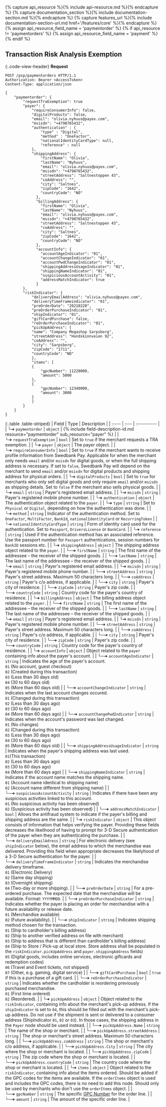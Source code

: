 {% capture api_resource %}{% include api-resource.md %}{% endcapture %}
{% capture documentation_section %}{% include documentation-section.md %}{% endcapture %}
{% capture features_url %}{% include documentation-section-url.md href='/features/core' %}{% endcapture %}
{% assign api_resource_field_name = 'paymentorder' %}
{% if api_resource != 'paymentorders' %}
    {% assign api_resource_field_name = 'payment' %}
{% endif %}

## Transaction Risk Analysis Exemption

{:.code-view-header}
**Request**

```http
POST /psp/paymentorders HTTP/1.1
Authorization: Bearer <AccessToken>
Content-Type: application/json

{
    "paymentorder": {
        "requestTraExemption": true
        "payer": {
            "requireConsumerInfo": false,
            "digitalProducts": false,
            "email": "olivia.nyhuus@payex.com",
            "msisdn": "+4798765432",
            "authentication" : {
                "type" : "Digital",
                "method" : "OneFactor",
                "nationalIdentityCardType": null,
                "reference" : null
            },
            "shippingAddress": {
                "firstName": "Olivia",
                "lastName": "Nyhuus",
                "email": "olivia.nyhuus@payex.com",
                "msisdn": "+4798765432",
                "streetAddress": "Saltnestoppen 43",
                "coAddress": "",
                "city": "Saltnes",
                "zipCode": "1642",
                "countryCode": "NO"
              },
              "billingAddress": {
                "firstName": "Olivia",
                "lastName": "Nyhuus",
                "email": "olivia.nyhuus@payex.com",
                "msisdn": "+4798765432",
                "streetAddress": "Saltnestoppen 43",
                "coAddress": "",
                "city": "Saltnes",
                "zipCode": "1642",
                "countryCode": "NO"
              },
              "accountInfo": {
                "accountAgeIndicator": "01",
                "accountChangeIndicator": "01",
                "accountPwdChangeIndicator": "01",
                "shippingAddressUsageIndicator": "01",
                "shippingNameIndicator": "01",
                "suspiciousAccountActivity": "01",
                "addressMatchIndicator": true
              }
        },
        "riskIndicator": {
            "deliveryEmailAddress": "olivia.nyhuus@payex.com",
            "deliveryTimeFrameindicator": "01",
            "preOrderDate": "20210220",
            "preOrderPurchaseIndicator": "01",
            "shipIndicator": "01",
            "giftCardPurchase": false,
            "reOrderPurchaseIndicator": "01",
            "pickUpAddress": {
            "name": "Company Megashop Sarpsborg",
            "streetAddress": "Hundskinnveien 92",
            "coAddress": "",
            "city": "Sarpsborg",
            "zipCode": "1711",
            "countryCode": "NO"
            },
            "items": [
            {
                "gpcNumber": 11220000,
                "amount": 5000
            },
            {
                "gpcNumber": 12340000,
                "amount": 3000
            }
            ]
        }
    }
}
```

{:.table .table-striped}
| Field | Type | Description |
| :---- | :--- | :---------- |
| └➔&nbsp;`paymentorder`                | `object` | {% include field-description-id.md resource="paymentorder" sub_resource="payer" %}                                                                                                                                                                                                                                                                                                                                                                                                                                                                               |
| └➔&nbsp;`requestTraExemption`                       | `bool` | Set to `true` if the merchant requests a TRA exemption. |
| └➔&nbsp;`payer`                       | `object` | The payer object.                                                                                                                                                                                                                                                                                                                                                                                                                                                                                                                                                |
| └➔&nbsp;`requireConsumerInfo`                       | `bool` | Set to `true` if the merchant wants to receive profile information from Swedbank Pay. Applicable for when the merchant only needs `email` and/or `msisdn` for digital goods, or when the full shipping address is necessary. If set to `false`, Swedbank Pay will depend on the merchant to send `email` and/or `msisdn` for digital products and shipping address for physical orders. |
| └➔&nbsp;`digitalProducts`                       | `bool` | Set to `true` for merchants who only sell digital goods and only require `email` and/or `msisdn` as shipping details. Set to `false` if the merchant also sells physical goods. |
| └➔&nbsp;`email`                       | `string` | Payer's registered email address.                                                                                                                                                                                                                                                                                                                       |
| └➔&nbsp;`msisdn`                      | `string` | Payer's registered mobile phone number.                                                                                                                                                                                                                                                                                                               |
| └➔&nbsp;`authentication`            | `object` | The authentication object related to the `payer`.                                                                                                                                                                                                                                                                                                                                             |
| └➔&nbsp;`type`                      | `string` | Set to `Physical` or `Digital`, depending on how the authentication was done.                                                                                                                                                                                                                                                                                                               |
| └➔&nbsp;`method`                      | `string` | Indicator of the authentication method. Set to `OneFactor`, `MultiFactor`, `BankId`, `nationalIdentityCard` or `RecurringToken`                                                                                                                                                                                                                                                         |
| └➔&nbsp;`nationalIdentityCardType`    | `string` | Form of identity card used for the authentication. Set to `Passport`, `DriversLicense` or `BankCard`.                                                                                                                                                                                                                                                                                                  |
| └➔&nbsp;`reference`                      | `string` | Used if the authentication method has an associated reference. Use the passport number for `Passport` authentications, session numbers for `BankID` sessions etc.                                                                                                                                    |
| └➔&nbsp;`shippingAddress`            | `object` | The shipping address object related to the `payer`.                                                                                                                                                                                                         |
| └─➔&nbsp;`firstName`                   | `string` | The first name of the addressee – the receiver of the shipped goods.                                                                                                                                                                                                                              |
| └─➔&nbsp;`lastName`                   | `string` | The last name of the addressee – the receiver of the shipped goods.                                                                                                                                                                                                                            |
| └➔&nbsp;`email`                       | `string` | Payer's registered email address.                                                                                                                                                                                                                                                                                                                      |
| └➔&nbsp;`msisdn`                      | `string` | Payer's registered mobile phone number.                                                                                                                                                                                                                                                                                                               |
| └─➔&nbsp;`streetAddress`              | `string` | Payer's street address. Maximum 50 characters long.                                                                                                                                                                                                                                                                   |
| └─➔&nbsp;`coAddress`                  | `string` | Payer's c/o address, if applicable.                                                                                                                                                                                                                                                                                                                                                                                                                                                                                                                             |
| └─➔&nbsp;`city`                       | `string` | Payer's city of residence.                                                                                                                                                                                                                                                                                                                                                                                                                                                                                                                                        |
| └─➔&nbsp;`zipCode`                    | `string` | Payer's zip code.                                                                                                                                                                                                                                                                                                                                                                                                                                                                                                                                                |
| └─➔&nbsp;`countryCode`                | `string` | Country code for the payer's country of residence.                                                                                                                                                                                                                                                                                                                                                                                                                                                                                                                          |
| └➔&nbsp;`billingAddress`            | `object` | The billing address object related to the `payer`.                                                                                                                                                                                                                                                                                                                                             |
| └─➔&nbsp;`firstName`                   | `string` | The first name of the addressee – the receiver of the shipped goods.                                                                                                                                                                                                                                                                                                                                                                                                                                                                                                   |
| └─➔&nbsp;`lastName`                   | `string` | The last name of the addressee – the receiver of the shipped goods.                                                                                                                                                                                                                                                                                                                                                                                                                                                                                                   |
| └➔&nbsp;`email`                       | `string` | Payer's registered email address.                                                                                                                                                                                                                                                                                                                      |
| └➔&nbsp;`msisdn`                      | `string` | Payer's registered mobile phone number.                                                                                                                                                                                                                                                                                                               |
| └─➔&nbsp;`streetAddress`              | `string` | Payer's street address. Maximum 50 characters long.                                                                                                                                                                                                                                                            |
| └─➔&nbsp;`coAddress`                  | `string` | Payer's c/o address, if applicable.                                                                                                                                                                                                                                                                                                                                                                                                                                                                                                                             |
| └─➔&nbsp;`city`                       | `string` | Payer's city of residence.                                                                                                                                                                                                                                                                                                                                                                                                                                                                                                                                        |
| └─➔&nbsp;`zipCode`                    | `string` | Payer's zip code.                                                                                                                                                                                                                                                                                                                                                                                                                                                                                                                                                 |
| └─➔&nbsp;`countryCode`                | `string` | Country code for the payer's country of residence.                                                                                                                                                                                                                                                                                                                                                                                                                                                                                                                                                                        |
| └➔&nbsp;`accountInfo`            | `object` | Object related to the `payer` containing info about the payer's account.                                                                                                                                                                                                                                                                                                                                           |
| └─➔&nbsp;`accountAgeIndicator` | `string` | Indicates the age of the payer's account. <br>`01` (No account, guest checkout) <br>`02` (Created during this transaction) <br>`03` (Less than 30 days old) <br>`04` (30 to 60 days old) <br>`05` (More than 60 days old)             |
| └─➔&nbsp;`accountChangeIndicator` | `string` | Indicates when the last account changes occured. <br>`01` (Changed during this transaction) <br>`02` (Less than 30 days ago) <br>`03` (30 to 60 days ago) <br>`04` (More than 60 days ago) |
| └─➔&nbsp;`accountChangePwdIndicator` | `string` | Indicates when the account's password was last changed. <br>`01` (No changes) <br>`02` (Changed during this transaction) <br>`03` (Less than 30 days ago) <br>`04` (30 to 60 days ago) <br>`05` (More than 60 days old) |
| └─➔&nbsp;`shippingAddressUsageIndicator` | `string` | Indicates when the payer's shipping address was last used. <br>`01`(This transaction) <br>`02` (Less than 30 days ago) <br>`03` (30 to 60 days ago) <br>`04` (More than 60 days ago) |
| └─➔&nbsp;`shippingNameIndicator` | `string` | Indicates if the account name matches the shipping name. <br>`01` (Account name identical to shipping name) <br>`02` (Account name different from shipping name) |
| └─➔&nbsp;`suspiciousAccountActivity` | `string` | Indicates if there have been any suspicious activities linked to this account. <br>`01` (No suspicious activity has been observed) <br>`02` (Suspicious activity has been observed) |
| └─➔&nbsp;`addressMatchIndicator` | `bool` | Allows the antifraud system to indicate if the payer's billing and shipping address are the same. |
| └➔&nbsp;`riskIndicator`               | `object` | This object consists of information that helps verifying the payer. Providing these fields decreases the likelihood of having to prompt for 3-D Secure authentication of the payer when they are authenticating the purchase.                                                                                                                                            |
| └─➔&nbsp;`deliveryEmailAdress`        | `string` | For electronic delivery (see `shipIndicator` below), the email address to which the merchandise was delivered. Providing this field when appropriate decreases the likelyhood of a 3-D Secure authentication for the payer.                                                                                                                                                                              |
| └─➔&nbsp;`deliveryTimeFrameIndicator` | `string` | Indicates the merchandise delivery timeframe. <br>`01` (Electronic Delivery) <br>`02` (Same day shipping) <br>`03` (Overnight shipping) <br>`04` (Two-day or more shipping).                                                                                                                                                                                                                                                                                                                                                                                      |
| └─➔&nbsp;`preOrderDate`               | `string` | For a pre-ordered purchase. The expected date that the merchandise will be available. Format: `YYYYMMDD`.                                                                                                                                                                                                                                                                                                                                                                                                                                                        |
| └─➔&nbsp;`preOrderPurchaseIndicator`  | `string` | Indicates whether the payer is placing an order for merchandise with a future availability or release date. <br>`01` (Merchandise available) <br>`02` (Future availability).                                                                                                                                                                                                                                                                                                                                                                                     |
| └─➔&nbsp;`shipIndicator`              | `string` | Indicates shipping method chosen for the transaction. <br>`01` (Ship to cardholder's billing address) <br>`02` (Ship to another verified address on file with merchant)<br>`03` (Ship to address that is different than cardholder's billing address)<br>`04` (Ship to Store / Pick-up at local store. Store address shall be populated in the `riskIndicator.pickUpAddress` and `payer.shippingAddress` fields)<br>`05` (Digital goods, includes online services, electronic giftcards and redemption codes) <br>`06` (Travel and Event tickets, not shipped) <br>`07` (Other, e.g. gaming, digital service) |
| └─➔&nbsp;`giftCardPurchase`           | `bool`   | `true` if this is a purchase of a gift card.                                                                                                                                                                                                                                                                                                                                                                                                                                                                                                                     |
| └─➔&nbsp;`reOrderPurchaseIndicator`   | `string` | Indicates whether the cardholder is reordering previously purchased merchandise. <br>`01` (First time ordered) <br>`02` (Reordered).                                                                                                                                                                                                                                                                                                                                                                                     |
| └➔&nbsp;`pickUpAddress`            | `object` | Object related to the `riskIndicator`, containing info about the merchant's pick-up address. If the `shipIndicator` is set to `04`, this should be filled out with the merchant's pick-up address. Do not use if the shipment is sent or delivered to a consumer address (ShipIndicator `01`, `02` or `03`). In those cases, the shipping address in the `Payer` node should be used instead.                                                                                                                                           |
| └─➔&nbsp;`pickUpAddress.Name`                   | `string` | The name of the shop or merchant.                                                                                                                                                                                                                                                                                                                                                                                                                                                                                              |
| └─➔&nbsp;`pickUpAddress.streetAddress`              | `string` | The shop or merchant's street address. Maximum 50 characters long.                                                                                                                                                                                                                                                                                                                                                                                                                                                                                                                                          |
| └─➔&nbsp;`pickUpAddress.coAddress`                  | `string` | The shop or merchant's c/o address, if applicable.                                                                                                                                                                                                                                                                                                                                                                                                                                                                                                                             |
| └─➔&nbsp;`pickUpAddress.City`                       | `string` | The city where the shop or merchant is located.                                                                                                                                                                                                                                                                                                                                                                                                                                                                                                                                        |
| └─➔&nbsp;`pickUpAddress.zipCode`                    | `string` | The zip code where the shop or merchant is located.                                                                                                                                                                                                                                                                                                                                                                                                                                                                                                                          |
| └─➔&nbsp;`pickUpAddress.countryCode`                | `string` | The country code where the shop or merchant is located.                                                                                                                                                                                                                                                                                                                                                                                                                                                                                                             |
| └➔&nbsp;`items`            | `object` | Object related to the `riskIndicator`, containing info about the items ordered. Should be added if the GPC codes for the items are available. If the `orderItems` object is used and includes the GPC codes, there is no need to add this node. Should only be used by merchants who don't use the `orderItems` object.                                                                                                                                          |
| └─➔&nbsp;`gpcNumber`                   | `string` | The specific [GPC Number][GPC information] for the order line. |
| └─➔&nbsp;`amount`                   | `string` | The amount of the specific order line. |

[GPC information]: https://www.gs1.org/standards/gpc